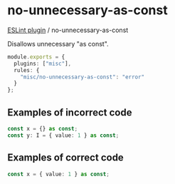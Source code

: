 # no-unnecessary-as-const

[ESLint plugin](https://iliubinskii.github.io/eslint-plugin-misc/) / no-unnecessary-as-const

Disallows unnecessary "as const".

```ts
module.exports = {
  plugins: ["misc"],
  rules: {
    "misc/no-unnecessary-as-const": "error"
  }
};
```

## Examples of incorrect code

```ts
const x = {} as const;
const y: I = { value: 1 } as const;
```

## Examples of correct code

```ts
const x = { value: 1 } as const;
```